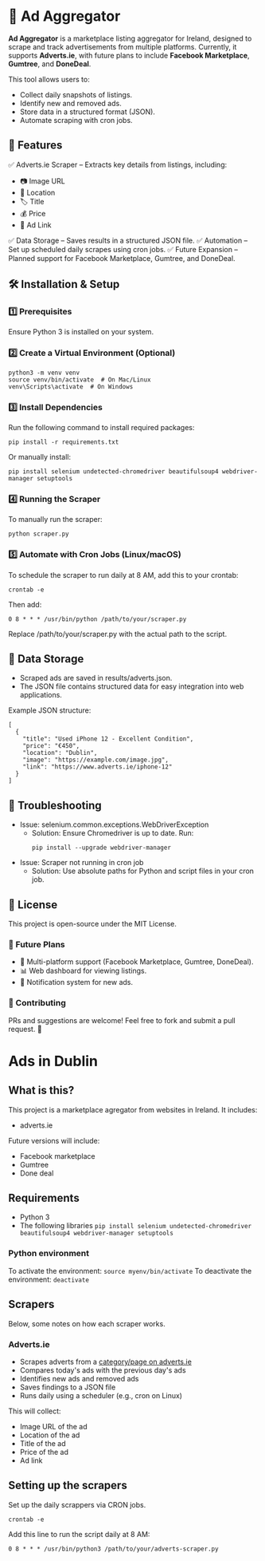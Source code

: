 # 🛒 Ad Aggregator

**Ad Aggregator** is a marketplace listing aggregator for Ireland, designed to scrape and track advertisements from multiple platforms. Currently, it supports **Adverts.ie**, with future plans to include **Facebook Marketplace**, **Gumtree**, and **DoneDeal**.

This tool allows users to:
- Collect daily snapshots of listings.
- Identify new and removed ads.
- Store data in a structured format (JSON).
- Automate scraping with cron jobs.

## 🚀 Features

✅ Adverts.ie Scraper – Extracts key details from listings, including:

- 📷 Image URL
- 📍 Location
- 🏷 Title
- 💰 Price
- 🔗 Ad Link

✅ Data Storage – Saves results in a structured JSON file.
✅ Automation – Set up scheduled daily scrapes using cron jobs.
✅ Future Expansion – Planned support for Facebook Marketplace, Gumtree, and DoneDeal.

## 🛠 Installation & Setup

### 1️⃣ Prerequisites
Ensure Python 3 is installed on your system.

### 2️⃣ Create a Virtual Environment (Optional)
```
python3 -m venv venv
source venv/bin/activate  # On Mac/Linux
venv\Scripts\activate  # On Windows
```

### 3️⃣ Install Dependencies

Run the following command to install required packages:
```
pip install -r requirements.txt
```
Or manually install:
```
pip install selenium undetected-chromedriver beautifulsoup4 webdriver-manager setuptools
```

### 4️⃣ Running the Scraper

To manually run the scraper:
```
python scraper.py
```

### 5️⃣ Automate with Cron Jobs (Linux/macOS)

To schedule the scraper to run daily at 8 AM, add this to your crontab:
```
crontab -e
```
Then add:
```
0 8 * * * /usr/bin/python /path/to/your/scraper.py
```
Replace /path/to/your/scraper.py with the actual path to the script.

## 📁 Data Storage

- Scraped ads are saved in results/adverts.json.
- The JSON file contains structured data for easy integration into web applications.

Example JSON structure:
```
[
  {
    "title": "Used iPhone 12 - Excellent Condition",
    "price": "€450",
    "location": "Dublin",
    "image": "https://example.com/image.jpg",
    "link": "https://www.adverts.ie/iphone-12"
  }
]
```

## 🔧 Troubleshooting

- Issue: selenium.common.exceptions.WebDriverException
    - Solution: Ensure Chromedriver is up to date. Run:
        ```
        pip install --upgrade webdriver-manager
        ```
- Issue: Scraper not running in cron job
    - Solution: Use absolute paths for Python and script files in your cron job.


## 📜 License

This project is open-source under the MIT License.

### 🌟 Future Plans

- 🔄 Multi-platform support (Facebook Marketplace, Gumtree, DoneDeal).
- 📊 Web dashboard for viewing listings.
- 🔔 Notification system for new ads.

### 🤝 Contributing

PRs and suggestions are welcome! Feel free to fork and submit a pull request. 🚀


























# Ads in Dublin

## What is this? 
This project is a marketplace agregator from websites in Ireland.
It includes: 
- adverts.ie

Future versions will include: 
- Facebook marketplace
- Gumtree
- Done deal

## Requirements
- Python 3
- The following libraries 
    `pip install selenium undetected-chromedriver beautifulsoup4 webdriver-manager setuptools`

### Python environment
To activate the environment: `source myenv/bin/activate`
To deactivate the environment: `deactivate`

## Scrapers
Below, some notes on how each scraper works.

### Adverts.ie
- Scrapes adverts from a [category/page on adverts.ie](https://www.adverts.ie/for-sale)
- Compares today's ads with the previous day's ads
- Identifies new ads and removed ads
- Saves findings to a JSON file
- Runs daily using a scheduler (e.g., cron on Linux)

This will collect:
- Image URL of the ad
- Location of the ad
- Title of the ad
- Price of the ad
- Ad link

## Setting up the scrapers
Set up the daily scrappers via CRON jobs.

```
crontab -e
```

Add this line to run the script daily at 8 AM:
```
0 8 * * * /usr/bin/python3 /path/to/your/adverts-scraper.py
```